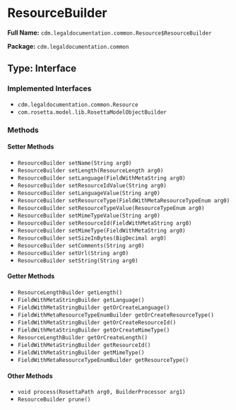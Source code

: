 # ResourceBuilder

**Full Name:** `cdm.legaldocumentation.common.Resource$ResourceBuilder`

**Package:** `cdm.legaldocumentation.common`

## Type: Interface

### Implemented Interfaces

- `cdm.legaldocumentation.common.Resource`
- `com.rosetta.model.lib.RosettaModelObjectBuilder`

### Methods

#### Setter Methods

- `ResourceBuilder setName(String arg0)`
- `ResourceBuilder setLength(ResourceLength arg0)`
- `ResourceBuilder setLanguage(FieldWithMetaString arg0)`
- `ResourceBuilder setResourceIdValue(String arg0)`
- `ResourceBuilder setLanguageValue(String arg0)`
- `ResourceBuilder setResourceType(FieldWithMetaResourceTypeEnum arg0)`
- `ResourceBuilder setResourceTypeValue(ResourceTypeEnum arg0)`
- `ResourceBuilder setMimeTypeValue(String arg0)`
- `ResourceBuilder setResourceId(FieldWithMetaString arg0)`
- `ResourceBuilder setMimeType(FieldWithMetaString arg0)`
- `ResourceBuilder setSizeInBytes(BigDecimal arg0)`
- `ResourceBuilder setComments(String arg0)`
- `ResourceBuilder setUrl(String arg0)`
- `ResourceBuilder setString(String arg0)`

#### Getter Methods

- `ResourceLengthBuilder getLength()`
- `FieldWithMetaStringBuilder getLanguage()`
- `FieldWithMetaStringBuilder getOrCreateLanguage()`
- `FieldWithMetaResourceTypeEnumBuilder getOrCreateResourceType()`
- `FieldWithMetaStringBuilder getOrCreateResourceId()`
- `FieldWithMetaStringBuilder getOrCreateMimeType()`
- `ResourceLengthBuilder getOrCreateLength()`
- `FieldWithMetaStringBuilder getResourceId()`
- `FieldWithMetaStringBuilder getMimeType()`
- `FieldWithMetaResourceTypeEnumBuilder getResourceType()`

#### Other Methods

- `void process(RosettaPath arg0, BuilderProcessor arg1)`
- `ResourceBuilder prune()`

